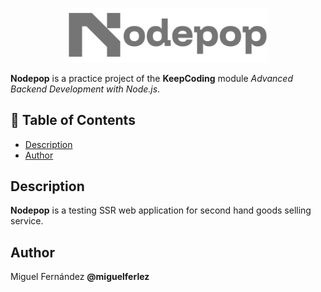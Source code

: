<p align="center">
<img src="app-logo.svg" width="320" alt="Nodepop">
</p>

**Nodepop** is a practice project of the **KeepCoding** module _Advanced Backend Development with Node.js_.

## 📌 Table of Contents

- [Description](#description)
- [Author](#author)

## Description

**Nodepop** is a testing SSR web application for second hand goods selling service.

## Author

Miguel Fernández **@miguelferlez**
